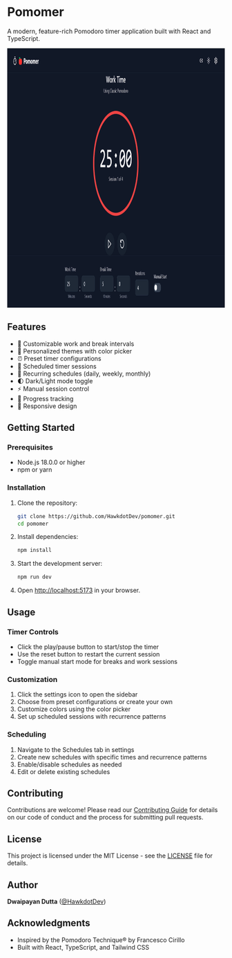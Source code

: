 # Pomomer

A modern, feature-rich Pomodoro timer application built with React and TypeScript.

<img src="./public/screenshot.png" alt="Pomomer Screenshot" width="1200" height="600" />

## Features

- 🎯 Customizable work and break intervals
- 🎨 Personalized themes with color picker
- ⏰ Preset timer configurations
- 📅 Scheduled timer sessions
- 🔄 Recurring schedules (daily, weekly, monthly)
- 🌓 Dark/Light mode toggle
- ⚡ Manual session control
- 🎯 Progress tracking
- 📱 Responsive design

## Getting Started

### Prerequisites

- Node.js 18.0.0 or higher
- npm or yarn

### Installation

1. Clone the repository:
   ```bash
   git clone https://github.com/HawkdotDev/pomomer.git
   cd pomomer
   ```

2. Install dependencies:
   ```bash
   npm install
   ```

3. Start the development server:
   ```bash
   npm run dev
   ```

4. Open [http://localhost:5173](http://localhost:5173) in your browser.

## Usage

### Timer Controls

- Click the play/pause button to start/stop the timer
- Use the reset button to restart the current session
- Toggle manual start mode for breaks and work sessions

### Customization

1. Click the settings icon to open the sidebar
2. Choose from preset configurations or create your own
3. Customize colors using the color picker
4. Set up scheduled sessions with recurrence patterns

### Scheduling

1. Navigate to the Schedules tab in settings
2. Create new schedules with specific times and recurrence patterns
3. Enable/disable schedules as needed
4. Edit or delete existing schedules

## Contributing

Contributions are welcome! Please read our [Contributing Guide](CONTRIBUTING.md) for details on our code of conduct and the process for submitting pull requests.

## License

This project is licensed under the MIT License - see the [LICENSE](LICENSE) file for details.

## Author

**Dwaipayan Dutta** ([@HawkdotDev](https://github.com/HawkdotDev))

## Acknowledgments

- Inspired by the Pomodoro Technique® by Francesco Cirillo
- Built with React, TypeScript, and Tailwind CSS